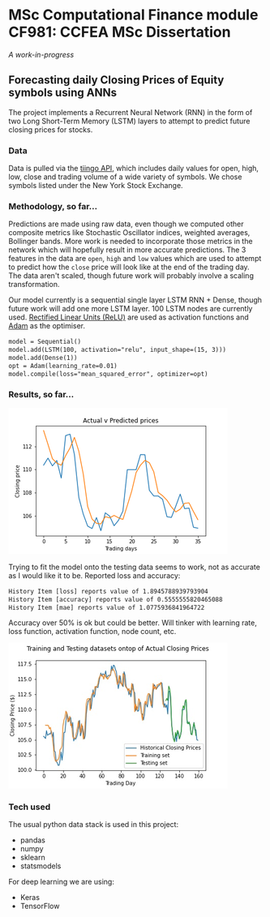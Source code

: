 # MSc Computational Finance module CF981: CCFEA MSc Dissertation

_A work-in-progress_


## Forecasting daily Closing Prices of Equity symbols using ANNs

The project implements a Recurrent Neural Network (RNN) in the form of two Long Short-Term Memory (LSTM) layers to attempt to predict future closing prices for stocks.

### Data
Data is pulled via the [tiingo API](https://api.tiingo.com/), which includes daily values for open, high, low, close and trading volume of a wide variety of symbols. We chose symbols listed under the New York Stock Exchange.

### Methodology, so far...
Predictions are made using raw data, even though we computed other composite metrics like Stochastic Oscillator indices, weighted averages, Bollinger bands. More work is needed to incorporate those metrics in the network which will hopefully result in more accurate predictions. The 3 features in the data are `open`, `high` and `low` values which are used to attempt to predict how the `close` price will look like at the end of the trading day. The data aren't scaled, though future work will probably involve a scaling transformation.

Our model currently is a sequential single layer LSTM RNN + Dense, though future work will add one more LSTM layer. 100 LSTM nodes are currently used. [Rectified Linear Units (ReLU)](https://keras.io/api/layers/activations/) are used as activation functions and [Adam](https://arxiv.org/abs/1412.6980) as the optimiser.

```
model = Sequential()
model.add(LSTM(100, activation="relu", input_shape=(15, 3)))
model.add(Dense(1))
opt = Adam(learning_rate=0.01)
model.compile(loss="mean_squared_error", optimizer=opt)
```

### Results, so far...

![Predictions on the testing set of a stock dataset](AIZP.png)


Trying to fit the model onto the testing data seems to work, not as accurate as I would like it to be.
Reported loss and accuracy: 
```
History Item [loss] reports value of 1.8945788939793904
History Item [accuracy] reports value of 0.5555555820465088
History Item [mae] reports value of 1.0775936841964722
```

Accuracy over 50% is ok but could be better. Will tinker with learning rate, loss function, activation function, node count, etc.

![AIZP symbol training and testing set over actual](assets/MA_AIZP.jpg)

### Tech used
The usual python data stack is used in this project:
* pandas
* numpy
* sklearn
* statsmodels

For deep learning we are using:
* Keras
* TensorFlow


